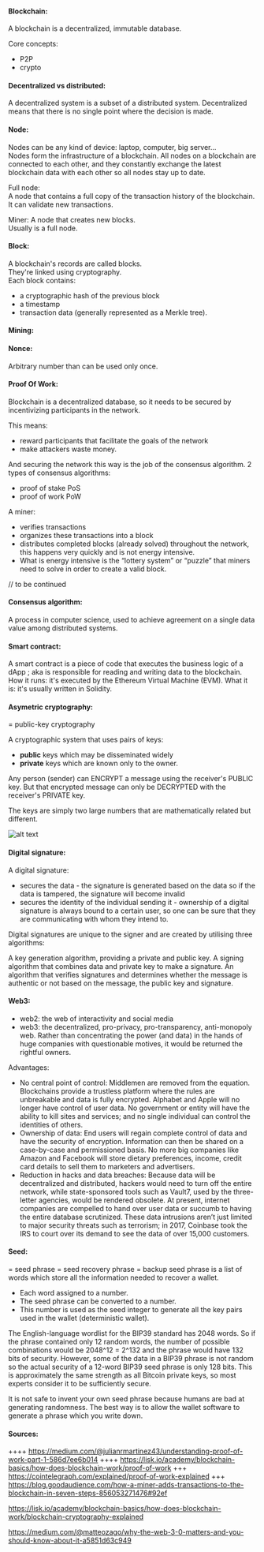 #### Blockchain:

A blockchain is a decentralized, immutable database.

Core concepts:

- P2P
- crypto

#### Decentralized vs distributed:

A decentralized system is a subset of a distributed system. Decentralized means that there is no single point where the decision is made.

#### Node:

Nodes can be any kind of device: laptop, computer, big server...  
Nodes form the infrastructure of a blockchain. All nodes on a blockchain are connected to each other, and they constantly exchange the latest blockchain data with each other so all nodes stay up to date.

Full node:  
A node that contains a full copy of the transaction history of the blockchain.  
It can validate new transactions.

Miner:
A node that creates new blocks.  
Usually is a full node.

#### Block:

A blockchain's records are called blocks.  
They're linked using cryptography.  
Each block contains:

- a cryptographic hash of the previous block
- a timestamp
- transaction data (generally represented as a Merkle tree).

#### Mining:

#### Nonce:

Arbitrary number than can be used only once.

#### Proof Of Work:

Blockchain is a decentralized database, so it needs to be secured by incentivizing participants in the network.

This means:

- reward participants that facilitate the goals of the network
- make attackers waste money.

And securing the network this way is the job of the consensus algorithm.
2 types of consensus algorithms:

- proof of stake PoS
- proof of work PoW

A miner:

- verifies transactions
- organizes these transactions into a block
- distributes completed blocks (already solved) throughout the network, this happens very quickly and is not energy intensive.
- What is energy intensive is the “lottery system” or “puzzle” that miners need to solve in order to create a valid block.

// to be continued

#### Consensus algorithm:

A process in computer science, used to achieve agreement on a single data value among distributed systems.

#### Smart contract:

A smart contract is a piece of code that executes the business logic of a dApp ; aka is responsible for reading and writing data to the blockchain.
How it runs: it's executed by the Ethereum Virtual Machine (EVM).
What it is: it's usually written in Solidity.

#### Asymetric cryptography:

= public-key cryptography

A cryptographic system that uses pairs of keys:

- **public** keys which may be disseminated widely
- **private** keys which are known only to the owner.

Any person (sender) can ENCRYPT a message using the receiver's PUBLIC key. But that encrypted message can only be DECRYPTED with the receiver's PRIVATE key.

The keys are simply two large numbers that are mathematically related but different.

![alt text](https://lisk.io/content/5-academy/2-blockchain-basics/4-how-does-blockchain-work/2-blockchain-cryptography-explained/6-public-key-cryptography-1.jpg "Logo Title Text 1")

#### Digital signature:

A digital signature:

- secures the data - the signature is generated based on the data so if the data is tampered, the signature will become invalid
- secures the identity of the individual sending it - ownership of a digital signature is always bound to a certain user, so one can be sure that they are communicating with whom they intend to.

Digital signatures are unique to the signer and are created by utilising three algorithms:

A key generation algorithm, providing a private and public key.
A signing algorithm that combines data and private key to make a signature.
An algorithm that verifies signatures and determines whether the message is authentic or not based on the message, the public key and signature.

#### Web3:

- web2: the web of interactivity and social media
- web3: the decentralized, pro-privacy, pro-transparency, anti-monopoly web. Rather than concentrating the power (and data) in the hands of huge companies with questionable motives, it would be returned the rightful owners.

Advantages:

- No central point of control: Middlemen are removed from the equation. Blockchains provide a trustless platform where the rules are unbreakable and data is fully encrypted. Alphabet and Apple will no longer have control of user data. No government or entity will have the ability to kill sites and services; and no single individual can control the identities of others.
- Ownership of data: End users will regain complete control of data and have the security of encryption. Information can then be shared on a case-by-case and permissioned basis. No more big companies like Amazon and Facebook will store dietary preferences, income, credit card details to sell them to marketers and advertisers.
- Reduction in hacks and data breaches: Because data will be decentralized and distributed, hackers would need to turn off the entire network, while state-sponsored tools such as Vault7, used by the three-letter agencies, would be rendered obsolete. At present, internet companies are compelled to hand over user data or succumb to having the entire database scrutinized. These data intrusions aren’t just limited to major security threats such as terrorism; in 2017, Coinbase took the IRS to court over its demand to see the data of over 15,000 customers.

#### Seed:

= seed phrase = seed recovery phrase = backup seed phrase is a list of words which store all the information needed to recover a wallet.

- Each word assigned to a number.
- The seed phrase can be converted to a number.
- This number is used as the seed integer to generate all the key pairs used in the wallet (deterministic wallet).

The English-language wordlist for the BIP39 standard has 2048 words. So if the phrase contained only 12 random words, the number of possible combinations would be 2048^12 = 2^132 and the phrase would have 132 bits of security. However, some of the data in a BIP39 phrase is not random so the actual security of a 12-word BIP39 seed phrase is only 128 bits. This is approximately the same strength as all Bitcoin private keys, so most experts consider it to be sufficiently secure.

It is not safe to invent your own seed phrase because humans are bad at generating randomness. The best way is to allow the wallet software to generate a phrase which you write down.

#### Sources:

++++ https://medium.com/@julianrmartinez43/understanding-proof-of-work-part-1-586d7ee6b014
++++ https://lisk.io/academy/blockchain-basics/how-does-blockchain-work/proof-of-work
+++ https://cointelegraph.com/explained/proof-of-work-explained
+++ https://blog.goodaudience.com/how-a-miner-adds-transactions-to-the-blockchain-in-seven-steps-856053271476#92ef

https://lisk.io/academy/blockchain-basics/how-does-blockchain-work/blockchain-cryptography-explained

https://medium.com/@matteozago/why-the-web-3-0-matters-and-you-should-know-about-it-a5851d63c949
